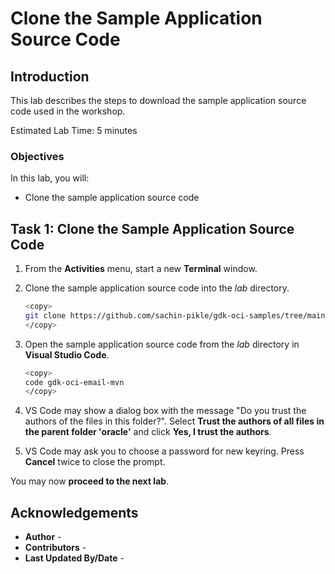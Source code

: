 # Clone the Sample Application Source Code

## Introduction

This lab describes the steps to download the sample application source code used in the workshop.

Estimated Lab Time: 5 minutes

### Objectives

In this lab, you will:

* Clone the sample application source code

## Task 1: Clone the Sample Application Source Code

1. From the **Activities** menu, start a new **Terminal** window.

2. Clone the sample application source code into the _lab_ directory.

	```bash
	<copy>
	git clone https://github.com/sachin-pikle/gdk-oci-samples/tree/main/gdk-oci-email-mvn#git-clone-this-sample lab
	</copy>
	```

3. Open the sample application source code from the _lab_ directory in **Visual Studio Code**.

	```bash
	<copy>
	code gdk-oci-email-mvn
	</copy>
	```

4. VS Code may show a dialog box with the message "Do you trust the authors of the files in this folder?". Select **Trust the authors of all files in the parent folder 'oracle'** and click **Yes, I trust the authors**.

5. VS Code may ask you to choose a password for new keyring. Press **Cancel** twice to close the prompt.

You may now **proceed to the next lab**.

## Acknowledgements

* **Author** - [](var:author)
* **Contributors** - [](var:contributors)
* **Last Updated By/Date** - [](var:last_updated)
